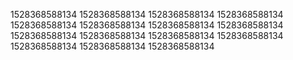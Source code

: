 1528368588134
1528368588134
1528368588134
1528368588134
1528368588134
1528368588134
1528368588134
1528368588134
1528368588134
1528368588134
1528368588134
1528368588134
1528368588134
1528368588134
1528368588134